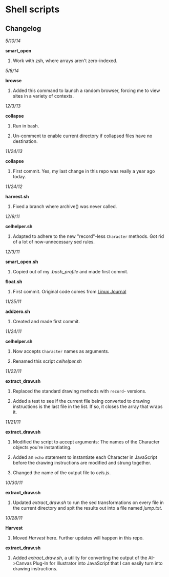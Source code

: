 Shell scripts
=============

Changelog
---------

*5/10/14*

**smart_open**

1. Work with zsh, where arrays aren't zero-indexed.



*5/8/14*

**browse**

1. Added this command to launch a random browser, forcing me to view sites in a variety of contexts.



*12/3/13*

**collapse**

1. Run in bash.

2. Un-comment to enable current directory if collapsed files have no destination.



*11/24/13*

**collapse**

1. First commit. Yes, my last change in this repo was really a year ago today.



*11/24/12*

**harvest.sh**

1. Fixed a branch where archive() was never called. 



*12/9/11*

**celhelper.sh**

1. Adapted to adhere to the new "record"-less `Character` methods. Got rid of a lot of now-unnecessary sed rules. 



*12/3/11*

**smart_open.sh**

1. Copied out of my *.bash_profile* and made first commit.

**float.sh**

1. First commit. Original code comes from [Linux Journal][1]

[1]: http://www.linuxjournal.com/content/floating-point-math-bash "Floating Point Math in Bash"



*11/25/11*

**addzero.sh**

1. Created and made first commit.



*11/24/11* 

**celhelper.sh**

1. Now accepts `Character` names as arguments.

2. Renamed this script *celhelper.sh*



*11/22/11* 

**extract_draw.sh**

1. Replaced the standard drawing methods with `record`- versions.

2. Added a test to see if the current file being converted to drawing instructions is the last file in the list. If so, it closes the array that wraps it.



*11/21/11* 

**extract_draw.sh**

1. Modified the script to accept arguments: The names of the Character objects you're instantiating.

2. Added an `echo` statement to instantiate each Character in JavaScript before the drawing instructions are modified and strung together.

3. Changed the name of the output file to *cels.js*.



*10/30/11*

**extract_draw.sh**

1. Updated *extract_draw.sh* to run the sed transformations on every file in the current directory and spit the results out into a file named *jump.txt*.



*10/28/11*

**Harvest**

1. Moved *Harvest* here. Further updates will happen in this repo.


**extract_draw.sh**

1. Added *extract_draw.sh*, a utility for converting the output of the AI->Canvas Plug-In for Illustrator into JavaScript that I can easily turn into drawing instructions.
